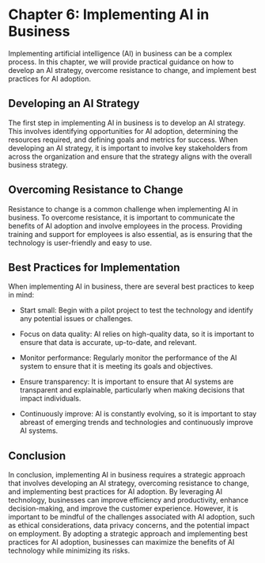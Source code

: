 Chapter 6: Implementing AI in Business
======================================

Implementing artificial intelligence (AI) in business can be a complex process. In this chapter, we will provide practical guidance on how to develop an AI strategy, overcome resistance to change, and implement best practices for AI adoption.

Developing an AI Strategy
-------------------------

The first step in implementing AI in business is to develop an AI strategy. This involves identifying opportunities for AI adoption, determining the resources required, and defining goals and metrics for success. When developing an AI strategy, it is important to involve key stakeholders from across the organization and ensure that the strategy aligns with the overall business strategy.

Overcoming Resistance to Change
-------------------------------

Resistance to change is a common challenge when implementing AI in business. To overcome resistance, it is important to communicate the benefits of AI adoption and involve employees in the process. Providing training and support for employees is also essential, as is ensuring that the technology is user-friendly and easy to use.

Best Practices for Implementation
---------------------------------

When implementing AI in business, there are several best practices to keep in mind:

* Start small: Begin with a pilot project to test the technology and identify any potential issues or challenges.

* Focus on data quality: AI relies on high-quality data, so it is important to ensure that data is accurate, up-to-date, and relevant.

* Monitor performance: Regularly monitor the performance of the AI system to ensure that it is meeting its goals and objectives.

* Ensure transparency: It is important to ensure that AI systems are transparent and explainable, particularly when making decisions that impact individuals.

* Continuously improve: AI is constantly evolving, so it is important to stay abreast of emerging trends and technologies and continuously improve AI systems.

Conclusion
----------

In conclusion, implementing AI in business requires a strategic approach that involves developing an AI strategy, overcoming resistance to change, and implementing best practices for AI adoption. By leveraging AI technology, businesses can improve efficiency and productivity, enhance decision-making, and improve the customer experience. However, it is important to be mindful of the challenges associated with AI adoption, such as ethical considerations, data privacy concerns, and the potential impact on employment. By adopting a strategic approach and implementing best practices for AI adoption, businesses can maximize the benefits of AI technology while minimizing its risks.

